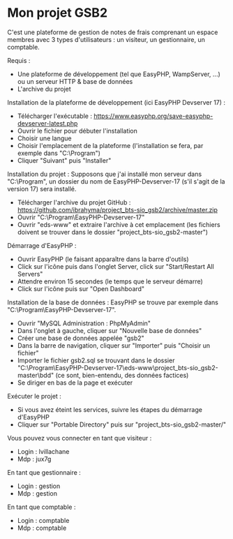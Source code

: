 # Mon projet GSB2

C'est une plateforme de gestion de notes de frais comprenant un espace membres avec 3 types d'utilisateurs : un visiteur, un gestionnaire, un comptable.


Requis :
- Une plateforme de développement (tel que EasyPHP, WampServer, ...) ou un serveur HTTP & base de données
- L'archive du projet

Installation de la plateforme de développement (ici EasyPHP Devserver 17) :

- Télécharger l'exécutable : https://www.easyphp.org/save-easyphp-devserver-latest.php
- Ouvrir le fichier pour débuter l'installation
- Choisir une langue
- Choisir l'emplacement de la plateforme (l'installation se fera, par exemple dans "C:\Program")
- Cliquer "Suivant" puis "Installer"

Installation du projet :
Supposons que j'ai installé mon serveur dans "C:\Program", un dossier du nom de EasyPHP-Devserver-17 (s'il s'agit de la version 17) sera installé.

- Télécharger l'archive du projet GitHub : https://github.com/ibrahyma/project_bts-sio_gsb2/archive/master.zip
- Ouvrir "C:\Program\EasyPHP-Devserver-17"
- Ouvrir "eds-www" et extraire l'archive à cet emplacement (les fichiers doivent se trouver dans le dossier "project_bts-sio_gsb2-master")

Démarrage d'EasyPHP :
- Ouvrir EasyPHP (le faisant apparaître dans la barre d'outils)
- Click sur l'icône puis dans l'onglet Server, click sur "Start/Restart All Servers"
- Attendre environ 15 secondes (le temps que le serveur démarre)
- Click sur l'icône puis sur "Open Dashboard"

Installation de la base de données :
EasyPHP se trouve par exemple dans "C:\Program\EasyPHP-Devserver-17".

- Ouvrir "MySQL Administration : PhpMyAdmin"
- Dans l'onglet à gauche, cliquer sur "Nouvelle base de données"
- Créer une base de données appelée "gsb2"
- Dans la barre de navigation, cliquer sur "Importer" puis "Choisir un fichier"
- Importer le fichier gsb2.sql se trouvant dans le dossier "C:\Program\EasyPHP-Devserver-17\eds-www\project_bts-sio_gsb2-master\bdd" (ce sont, bien-entendu, des données factices)
- Se diriger en bas de la page et exécuter

Exécuter le projet :

- Si vous avez éteint les services, suivre les étapes du démarrage d'EasyPHP
- Cliquer sur "Portable Directory" puis sur "project_bts-sio_gsb2-master/"

Vous pouvez vous connecter en tant que visiteur :
- Login : lvillachane
- Mdp : jux7g

En tant que gestionnaire :
- Login : gestion
- Mdp : gestion

En tant que comptable :
- Login : comptable
- Mdp : comptable
